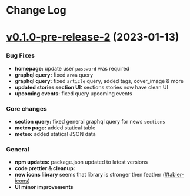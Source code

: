 
# Change Log

# [v0.1.0-pre-release-2](https://github.com/vitalijalbu/gardatoday) (2023-01-13)

### Bug Fixes

- **homepage:** update user `password` was required 
- **graphql query:** fixed `area` query
- **graphql query:** fixed `article` query, added tags, cover_image & more
- **updated stories section UI:** sections stories now have clean UI
- **upcoming events:** fixed query upcoming events

### Core changes

- **section query:** fixed general graphql query for news `sections` 
- **meteo page:** added statical table
- **meteo:** added statical JSON data

### General
- **npm updates:** package.json updated to latest versions
- **code prettier & cleanup:**
- **new icons library** seems that library is stronger then feather ([#tabler-icons](https://tabler-icons.io/)) 
- **UI minor improvements**
